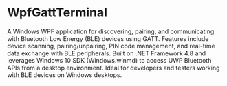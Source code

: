 # WpfGattTerminal
A Windows WPF application for discovering, pairing, and communicating with Bluetooth Low Energy (BLE) devices using GATT.
Features include device scanning, pairing/unpairing, PIN code management, and real-time data exchange with BLE peripherals.
Built on .NET Framework 4.8 and leverages Windows 10 SDK (Windows.winmd) to access UWP Bluetooth APIs from a desktop environment.
Ideal for developers and testers working with BLE devices on Windows desktops.
